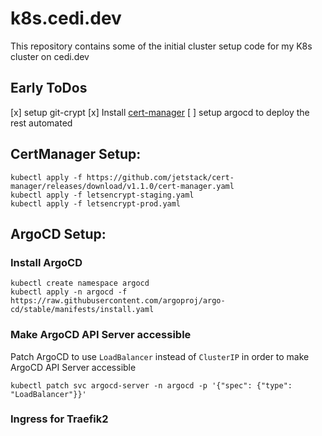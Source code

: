 # k8s.cedi.dev

This repository contains some of the initial cluster setup code for my K8s cluster on cedi.dev

## Early ToDos

[x] setup git-crypt
[x] Install [cert-manager](https://cert-manager.io/docs/installation/kubernetes/)
[ ] setup argocd to deploy the rest automated

## CertManager Setup:
```
kubectl apply -f https://github.com/jetstack/cert-manager/releases/download/v1.1.0/cert-manager.yaml
kubectl apply -f letsencrypt-staging.yaml
kubectl apply -f letsencrypt-prod.yaml
```

## ArgoCD Setup:

### Install ArgoCD
```
kubectl create namespace argocd
kubectl apply -n argocd -f https://raw.githubusercontent.com/argoproj/argo-cd/stable/manifests/install.yaml
```

### Make ArgoCD API Server accessible
Patch ArgoCD to use `LoadBalancer` instead of `ClusterIP` in order to make ArgoCD API Server accessible
```
kubectl patch svc argocd-server -n argocd -p '{"spec": {"type": "LoadBalancer"}}'
```

### Ingress for Traefik2

